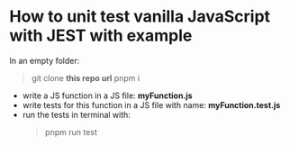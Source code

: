 # How to unit test vanilla JavaScript with JEST with example

In an empty folder:
>git clone **this repo url**
>pnpm i

- write a JS function in a JS file: **myFunction.js** 
- write tests for this function in a JS file with name: **myFunction.test.js**
- run the tests in terminal with:
    >pnpm run test
